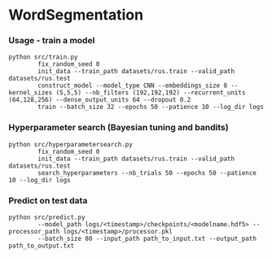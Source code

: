 # WordSegmentation

### Usage - train a model
```commandline
python src/train.py
        fix_random_seed 0
        init_data --train_path datasets/rus.train --valid_path datasets/rus.test
        construct_model --model_type CNN --embeddings_size 8 --kernel_sizes (5,5,5) --nb_filters (192,192,192) --recurrent_units (64,128,256) --dense_output_units 64 --dropout 0.2
        train --batch_size 32 --epochs 50 --patience 10 --log_dir logs
```

### Hyperparameter search (Bayesian tuning and bandits)
```commandline
python src/hyperparametersearch.py
        fix_random_seed 0
        init_data --train_path datasets/rus.train --valid_path datasets/rus.test
        search_hyperparameters --nb_trials 50 --epochs 50 --patience 10 --log_dir logs
```

### Predict on test data
```commandline
python src/predict.py
        --model_path logs/<timestamp>/checkpoints/<modelname.hdf5> --processor_path logs/<timestamp>/processor.pkl
        --batch_size 80 --input_path path_to_input.txt --output_path path_to_output.txt
```
